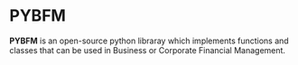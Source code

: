 # PYBFM
**PYBFM** is an open-source python libraray which implements functions and classes that can be used in Business or Corporate Financial Management.
